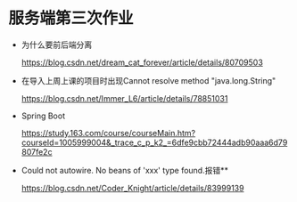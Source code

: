 # 服务端第三次作业

* 为什么要前后端分离

  <https://blog.csdn.net/dream_cat_forever/article/details/80709503>

* 在导入上周上课的项目时出现Cannot resolve method "java.long.String"

  <https://blog.csdn.net/Immer_L6/article/details/78851031>

* Spring Boot

  <https://study.163.com/course/courseMain.htm?courseId=1005999004&_trace_c_p_k2_=6dfe9cbb72444adb90aaa6d79807fe2c>

* Could not autowire. No beans of 'xxx' type found.报错**

  <https://blog.csdn.net/Coder_Knight/article/details/83999139>